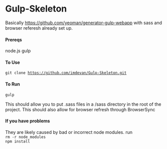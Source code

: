 # Gulp-Skeleton

Basically https://github.com/yeoman/generator-gulp-webapp with sass and browser referesh already set up.

#### Prereqs

node.js
gulp

#### To Use

<code>git clone https://github.com/imdevan/Gulp-Skeleton.git</code>

#### To Run

<code>gulp</code>

This should allow you to put .sass files in a /sass directory in the root of the project. 
This should also allow for browser refresh through BrowserSync

#### If you have problems 

They are likely caused by bad or incorrect node modules.
run <br/>
<code>rm -r node_modules</code><br/>
<code>npm install</code>
